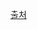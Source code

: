 [출처](https://docs.spring.io/spring-security/reference/servlet/exploits/headers.html#servlet-headers-cache-control)